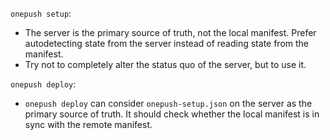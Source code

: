 `onepush setup`:

 * The server is the primary source of truth, not the local manifest. Prefer autodetecting state from the server instead of reading state from the manifest.
 * Try not to completely alter the status quo of the server, but to use it.

`onepush deploy`:

 * `onepush deploy` can consider `onepush-setup.json` on the server as the primary source of truth. It should check whether the local manifest is in sync with the remote manifest.
